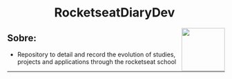 
<h1 align="center">
    RocketseatDiaryDev <img src="">
</h1>
<img align="right" src"../../../../RocketseatDiaryDev/aulas/01-fundamentos-reactjs/src/assets/" width="100px" />

<h2>
    Sobre:
</h2>

- Repository to detail and record the evolution of studies, projects and applications through the rocketseat school

___________________________________________________________________________________________________ 


